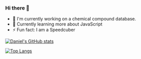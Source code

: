 ### Hi there 👋

- 🔭 I'm currently working on a chemical compound database.
- 🌱 Currently learning more about JavaScript
- ⚡ Fun fact: I am a Speedcuber

[![Daniel's GitHub stats](https://github-readme-stats.vercel.app/api?username=Daniboi737)](https://github.com/anuraghazra/github-readme-stats)

[![Top Langs](https://github-readme-stats.vercel.app/api/top-langs/?username=Daniboi737&layout=compact)](https://github.com/Daniboi737/github-readme-stats)
